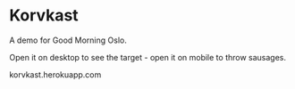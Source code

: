 # Korvkast
A demo for Good Morning Oslo.

Open it on desktop to see the target - open it on mobile to throw sausages.

korvkast.herokuapp.com

